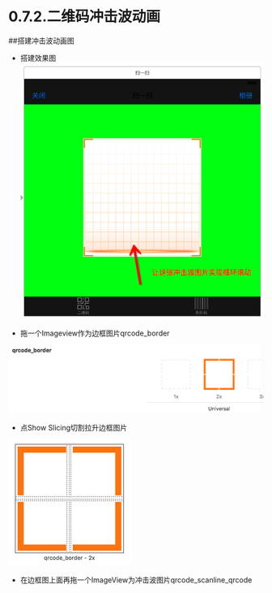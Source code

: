 # 0.7.2.二维码冲击波动画

##搭建冲击波动画图
- 搭建效果图
![image](冲击波动画.png)

- 拖一个Imageview作为边框图片qrcode_border

![image](二维码边框图.png)

- 点Show Slicing切割拉升边框图片

![image](二维码边框图切图拉升.png)

- 在边框图上面再拖一个ImageView为冲击波图片qrcode_scanline_qrcode



